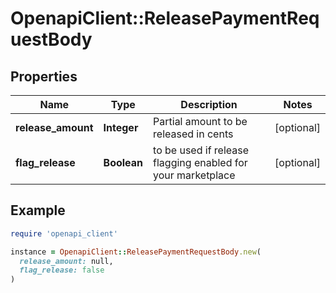# OpenapiClient::ReleasePaymentRequestBody

## Properties

| Name | Type | Description | Notes |
| ---- | ---- | ----------- | ----- |
| **release_amount** | **Integer** | Partial amount to be released in cents | [optional] |
| **flag_release** | **Boolean** | to be used if release flagging enabled for your marketplace | [optional] |

## Example

```ruby
require 'openapi_client'

instance = OpenapiClient::ReleasePaymentRequestBody.new(
  release_amount: null,
  flag_release: false
)
```


